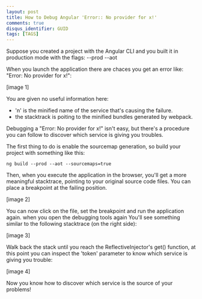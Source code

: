 ```yaml
---
layout: post
title: How to Debug Angular 'Error:: No provider for x!'
comments: true
disqus_identifier: GUID
tags: [TAGS]
---
```


Suppose you created a project with the Angular CLI and you built it in production mode with the flags: --prod --aot

When you launch the application there are chaces you get an error like: "Error: No provider for x!":

[image 1]

You are given no useful information here:

- 'n' is the minified name of the service that's causing the failure.
- the stacktrack is poiting to the minified bundles generated by webpack.

Debugging a "Error: No provider for x!" isn't easy, but there's a procedure you can follow to discover which service is giving you troubles.

The first thing to do is enable the sourcemap generation, so build your project with something like this:

    ng build --prod --aot --sourcemaps=true

Then, when you execute the application in the browser, you'll get a more meaningful stacktrace, pointing to your original source code files. You can place a breakpoint at the failing position.

[image 2]

You can now click on the file, set the breakpoint and run the application again. when you open the debugging tools again You'll see something similar to the following stacktrace (on the right side):

[image 3]

Walk back the stack until you reach the ReflectiveInjector's get() function, at this point you can inspect the 'token' parameter to know which service is giving you trouble:

[image 4]

Now you know how to discover which service is the source of your problems!